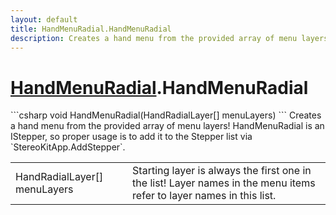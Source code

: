 ```yaml
---
layout: default
title: HandMenuRadial.HandMenuRadial
description: Creates a hand menu from the provided array of menu layers! HandMenuRadial is an IStepper, so proper usage is to add it to the Stepper list via StereoKitApp.AddStepper.
---
```

# [HandMenuRadial]({{site.url}}/Pages/Reference/HandMenuRadial.html).HandMenuRadial

<div class='signature' markdown='1'>
```csharp
void HandMenuRadial(HandRadialLayer[] menuLayers)
```
Creates a hand menu from the provided array of menu
layers! HandMenuRadial is an IStepper, so proper usage is to
add it to the Stepper list via `StereoKitApp.AddStepper`.
</div>

|  |  |
|--|--|
|HandRadialLayer[] menuLayers|Starting layer is always the first one             in the list! Layer names in the menu items refer to layer names             in this list.|




